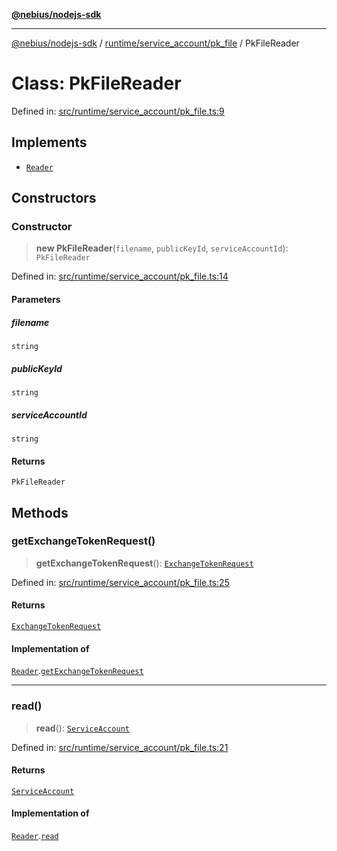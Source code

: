 [**@nebius/nodejs-sdk**](../../../../README.md)

***

[@nebius/nodejs-sdk](../../../../README.md) / [runtime/service\_account/pk\_file](../README.md) / PkFileReader

# Class: PkFileReader

Defined in: [src/runtime/service\_account/pk\_file.ts:9](https://github.com/nebius/nodejs-sdk/blob/2ec552fb564ad8fdbf78c4eb6e73ce9101501e8a/src/runtime/service_account/pk_file.ts#L9)

## Implements

- [`Reader`](../../service_account/interfaces/Reader.md)

## Constructors

### Constructor

> **new PkFileReader**(`filename`, `publicKeyId`, `serviceAccountId`): `PkFileReader`

Defined in: [src/runtime/service\_account/pk\_file.ts:14](https://github.com/nebius/nodejs-sdk/blob/2ec552fb564ad8fdbf78c4eb6e73ce9101501e8a/src/runtime/service_account/pk_file.ts#L14)

#### Parameters

##### filename

`string`

##### publicKeyId

`string`

##### serviceAccountId

`string`

#### Returns

`PkFileReader`

## Methods

### getExchangeTokenRequest()

> **getExchangeTokenRequest**(): [`ExchangeTokenRequest`](../../../../generated/nebius/iam/v1/interfaces/ExchangeTokenRequest.md)

Defined in: [src/runtime/service\_account/pk\_file.ts:25](https://github.com/nebius/nodejs-sdk/blob/2ec552fb564ad8fdbf78c4eb6e73ce9101501e8a/src/runtime/service_account/pk_file.ts#L25)

#### Returns

[`ExchangeTokenRequest`](../../../../generated/nebius/iam/v1/interfaces/ExchangeTokenRequest.md)

#### Implementation of

[`Reader`](../../service_account/interfaces/Reader.md).[`getExchangeTokenRequest`](../../service_account/interfaces/Reader.md#getexchangetokenrequest)

***

### read()

> **read**(): [`ServiceAccount`](../../service_account/classes/ServiceAccount.md)

Defined in: [src/runtime/service\_account/pk\_file.ts:21](https://github.com/nebius/nodejs-sdk/blob/2ec552fb564ad8fdbf78c4eb6e73ce9101501e8a/src/runtime/service_account/pk_file.ts#L21)

#### Returns

[`ServiceAccount`](../../service_account/classes/ServiceAccount.md)

#### Implementation of

[`Reader`](../../service_account/interfaces/Reader.md).[`read`](../../service_account/interfaces/Reader.md#read)
